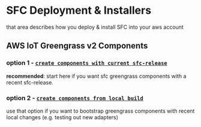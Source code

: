 SFC Deployment & Installers
===========================

that area describes how you deploy & install SFC into your aws account

## AWS IoT Greengrass v2 Components

### option 1 - [`create components with current sfc-release`](greengrass-sfc-components/release-version-as-components-cdk/README.md)

**recommended**: start here if you want sfc greengrass components with a recent sfc-release.


### option 2 - [`create components from local build`](greengrass-sfc-components/local-build-as-components-py/README.md)

use that option if you want to bootstrap greengrass components with recent local changes (e.g. testing out new adapters)
